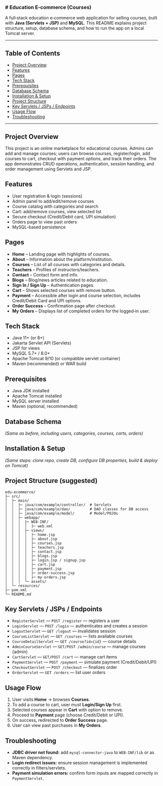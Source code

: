 <h3># Education E‑commerce (Courses)</h3>

A full‑stack education e‑commerce web application for selling courses, built with **Java (Servlets + JSP)** and **MySQL**. This README explains project structure, setup, database schema, and how to run the app on a local Tomcat server.

---

## Table of Contents

* [Project Overview](#project-overview)
* [Features](#features)
* [Pages](#pages)
* [Tech Stack](#tech-stack)
* [Prerequisites](#prerequisites)
* [Database Schema](#database-schema)
* [Installation & Setup](#installation--setup)
* [Project Structure](#project-structure)
* [Key Servlets / JSPs / Endpoints](#key-servlets--jsps--endpoints)
* [Usage Flow](#usage-flow)
* [Troubleshooting](#troubleshooting)

---

## Project Overview

This project is an online marketplace for educational courses. Admins can add and manage courses; users can browse courses, register/login, add courses to cart, checkout with payment options, and track their orders. The app demonstrates CRUD operations, authentication, session handling, and order management using Servlets and JSP.

## Features

* User registration & login (sessions)
* Admin panel to add/edit/remove courses
* Course catalog with categories and search
* Cart: add/remove courses, view selected list
* Secure checkout (Credit/Debit card, UPI simulation)
* Orders page to view past orders
* MySQL-based persistence

## Pages

* **Home** – Landing page with highlights of courses.
* **About** – Information about the platform/institution.
* **Courses** – List of all courses with categories and details.
* **Teachers** – Profiles of instructors/teachers.
* **Contact** – Contact form and info.
* **Blogs** – Blog/news articles related to education.
* **Sign In / Sign Up** – Authentication pages.
* **Cart** – Shows selected courses with remove button.
* **Payment** – Accessible after login and course selection, includes Credit/Debit Card and UPI options.
* **Order Success** – Confirmation page after checkout.
* **My Orders** – Displays list of completed orders for the logged‑in user.

## Tech Stack

* Java 11+ (or 8+)
* Jakarta Servlet API (Servlets)
* JSP for views
* MySQL 5.7+ / 8.0+
* Apache Tomcat 9/10 (or compatible servlet container)
* Maven (recommended) or WAR build

## Prerequisites

* Java JDK installed
* Apache Tomcat installed
* MySQL server installed
* Maven (optional, recommended)

## Database Schema

*(Same as before, including users, categories, courses, carts, orders)*

## Installation & Setup

*(Same steps: clone repo, create DB, configure DB properties, build & deploy on Tomcat)*

## Project Structure (suggested)

```
edu-ecommerce/
├─ src/
│  ├─ main/
│  │  ├─ java/com/example/controller/  # Servlets
│  │  ├─ java/com/example/dao/         # DAO classes for DB access
│  │  ├─ java/com/example/model/       # Model/POJOs
│  │  ├─ webapp/
│  │  │  ├─ WEB-INF/
│  │  │  │  ├─ web.xml
│  │  │  ├─ views/
│  │  │  │  ├─ home.jsp
│  │  │  │  ├─ about.jsp
│  │  │  │  ├─ courses.jsp
│  │  │  │  ├─ teachers.jsp
│  │  │  │  ├─ contact.jsp
│  │  │  │  ├─ blogs.jsp
│  │  │  │  ├─ login.jsp / signup.jsp
│  │  │  │  ├─ cart.jsp
│  │  │  │  ├─ payment.jsp
│  │  │  │  ├─ order-success.jsp
│  │  │  │  ├─ my-orders.jsp
│  │  │  └─ assets/
│  └─ resources/
├─ pom.xml
└─ README.md
```

## Key Servlets / JSPs / Endpoints

* `RegisterServlet` — `POST /register` — registers a user
* `LoginServlet` — `POST /login` — authenticates and creates a session
* `LogoutServlet` — `GET /logout` — invalidates session
* `CourseListServlet` — `GET /courses` — lists available courses
* `CourseDetailServlet` — `GET /course?id={id}` — course details
* `AdminCourseServlet` — `GET/POST /admin/course` — manage courses (admin)
* `CartServlet` — `GET/POST /cart` — manage cart items
* `PaymentServlet` — `POST /payment` — simulate payment (Credit/Debit/UPI)
* `CheckoutServlet` — `POST /checkout` — finalizes order
* `OrderServlet` — `GET /orders` — list user orders

## Usage Flow

1. User visits **Home** → browses **Courses**.
2. To add a course to cart, user must **Login/Sign Up** first.
3. Selected courses appear in **Cart** with option to remove.
4. Proceed to **Payment** page (choose Credit/Debit or UPI).
5. On success, redirected to **Order Success** page.
6. User can view past purchases in **My Orders**.

## Troubleshooting

* **JDBC driver not found:** add `mysql-connector-java` to `WEB-INF/lib` or as Maven dependency.
* **Login redirect issues:** ensure session management is implemented correctly in filters/servlets.
* **Payment simulation errors:** confirm form inputs are mapped correctly in `PaymentServlet`.

